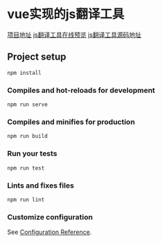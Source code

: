 # vue实现的js翻译工具

[项目地址](https://eveningwater.github.io/my-web-projects/home/)
[js翻译工具在线预览](https://www.eveningwater.com/my-web-projects/js/34/)
[js翻译工具源码地址](https://github.com/eveningwater/my-web-projects/tree/master/js/34)

## Project setup
```
npm install
```

### Compiles and hot-reloads for development
```
npm run serve
```

### Compiles and minifies for production
```
npm run build
```

### Run your tests
```
npm run test
```

### Lints and fixes files
```
npm run lint
```

### Customize configuration
See [Configuration Reference](https://cli.vuejs.org/config/).
